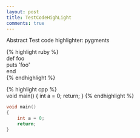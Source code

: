 ```yaml
---
layout: post
title: TestCodeHighLight
comments: true
---
```


Abstract
Test code highlighter: pygments


{% highlight ruby %}  
def foo  
  puts 'foo'  
end  
{% endhighlight %}  


{% highlight cpp %}  
void main()
{
	int a = 0;
	return;
}
{% endhighlight %}  


``` cpp
void main()
{
	int a = 0;
	return;
}
```
